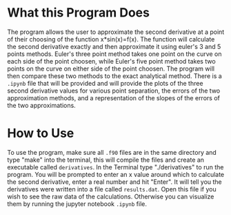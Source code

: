 # What this Program Does

 The program allows the user to approximate the second derivative at a point of their choosing 
 of the function x\*sin(x)=f(x). The function will calculate the second derivative exactly and then approximate it using euler's 3 and 5 points methods. Euler's three point method takes one point on the curve on each side of the point choosen, while Euler's five point method takes two points on the curve on either side of the point choosen. The program will then compare these two methods to the exact analytical method. There is a `.ipynb` file that will be provided and will provide the plots of the three second derivative values for various point separation, the errors of the two approximation methods, and a representation of the slopes of the errors of the two approximations. 

# How to Use

To use the program, make sure all `.f90` files are in the same directory and type "make" into the terminal, this will compile the files and create an executable called `derivatives`. In the Terminal type "./derivatives" to run the program. You will be         prompted to enter an x value around which to calculate the second derivative, enter a real number and hit "Enter". It will tell you the derivatives were written into a file called `results.dat`. Open this file if you wish to see the raw data of the calculations. Otherwise you can visualize them by running the jupyter notebook `.ipynb` file. 
